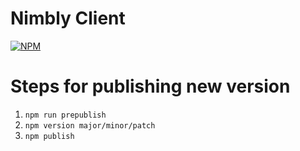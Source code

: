 # Nimbly Client

[![NPM](https://nodei.co/npm/nimbly-client.png)](https://nodei.co/npm/nimbly-client/)

# Steps for publishing new version
1. `npm run prepublish`
2. `npm version major/minor/patch`
3. `npm publish`